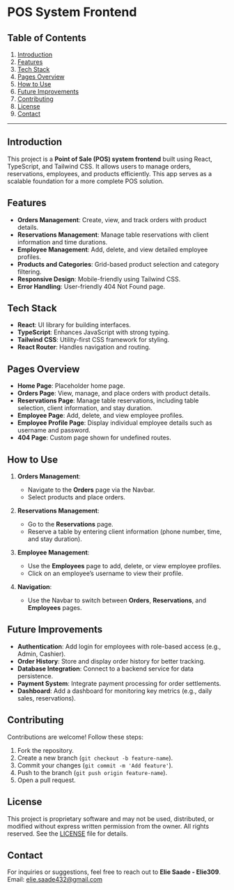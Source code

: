 # **POS System Frontend**

## **Table of Contents**
1. [Introduction](#introduction)  
2. [Features](#features)  
3. [Tech Stack](#tech-stack)  
4. [Pages Overview](#pages-overview)  
5. [How to Use](#how-to-use)  
6. [Future Improvements](#future-improvements) 
7. [Contributing](#contributing)   
8. [License](#license)
9. [Contact](#contact)

---

## **Introduction**

This project is a **Point of Sale (POS) system frontend** built using React, TypeScript, and Tailwind CSS. It allows users to manage orders, reservations, employees, and products efficiently. This app serves as a scalable foundation for a more complete POS solution.



## **Features**

- **Orders Management**: Create, view, and track orders with product details.
- **Reservations Management**: Manage table reservations with client information and time durations.
- **Employee Management**: Add, delete, and view detailed employee profiles.
- **Products and Categories**: Grid-based product selection and category filtering.
- **Responsive Design**: Mobile-friendly using Tailwind CSS.
- **Error Handling**: User-friendly 404 Not Found page.



## **Tech Stack**

- **React**: UI library for building interfaces.  
- **TypeScript**: Enhances JavaScript with strong typing.  
- **Tailwind CSS**: Utility-first CSS framework for styling.  
- **React Router**: Handles navigation and routing.



## **Pages Overview**

- **Home Page**: Placeholder home page.  
- **Orders Page**: View, manage, and place orders with product details.  
- **Reservations Page**: Manage table reservations, including table selection, client information, and stay duration.  
- **Employee Page**: Add, delete, and view employee profiles.  
- **Employee Profile Page**: Display individual employee details such as username and password.  
- **404 Page**: Custom page shown for undefined routes.


## **How to Use**

1. **Orders Management**:  
   - Navigate to the **Orders** page via the Navbar.  
   - Select products and place orders.  

2. **Reservations Management**:  
   - Go to the **Reservations** page.  
   - Reserve a table by entering client information (phone number, time, and stay duration).  

3. **Employee Management**:  
   - Use the **Employees** page to add, delete, or view employee profiles.  
   - Click on an employee’s username to view their profile.  

4. **Navigation**:  
   - Use the Navbar to switch between **Orders**, **Reservations**, and **Employees** pages.


## **Future Improvements**

- **Authentication**: Add login for employees with role-based access (e.g., Admin, Cashier).  
- **Order History**: Store and display order history for better tracking.  
- **Database Integration**: Connect to a backend service for data persistence.  
- **Payment System**: Integrate payment processing for order settlements.  
- **Dashboard**: Add a dashboard for monitoring key metrics (e.g., daily sales, reservations).  


## **Contributing**

Contributions are welcome! Follow these steps:  
1. Fork the repository.  
2. Create a new branch (`git checkout -b feature-name`).  
3. Commit your changes (`git commit -m 'Add feature'`).  
4. Push to the branch (`git push origin feature-name`).  
5. Open a pull request.


## **License**

This project is proprietary software and may not be used, distributed, or modified without express written permission from the owner. All rights reserved. See the [LICENSE](LICENSE) file for details.


## **Contact**

For inquiries or suggestions, feel free to reach out to **Elie Saade - Elie309**.
Email: elie.saade432@gmail.com
